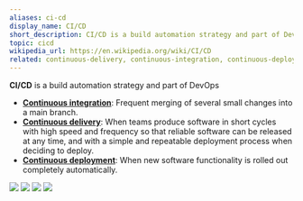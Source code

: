 ```yaml
---
aliases: ci-cd
display_name: CI/CD
short_description: CI/CD is a build automation strategy and part of DevOps.
topic: cicd
wikipedia_url: https://en.wikipedia.org/wiki/CI/CD
related: continuous-delivery, continuous-integration, continuous-deployment, pipelines-as-code, devops, build-automation
---
```

**CI/CD** is a build automation strategy and part of DevOps

* **[Continuous integration](https://github.com/topics/continuous-integration)**: Frequent merging of several small changes into a main branch.
* **[Continuous delivery](https://github.com/topics/continuous-delivery)**: When teams produce software in short cycles with high speed and frequency so that reliable software can be released at any time, and with a simple and repeatable deployment process when deciding to deploy.
* **[Continuous deployment](https://github.com/topics/continuous-deployment)**: When new software functionality is rolled out completely automatically.

[![](https://img.shields.io/badge/%E2%86%91%20parent-DevOps-blue)](https://github.com/topics/devops)
[![](https://img.shields.io/badge/%E2%86%92%20child-continuous%20integration-green)](https://github.com/topics/continuous-integration)
[![](https://img.shields.io/badge/%E2%86%92%20child-continuous%20delivery-green)](https://github.com/topics/continuous-delivery)
[![](https://img.shields.io/badge/%E2%86%92%20child-continuous%20deployment-green)](https://github.com/topics/continuous-deployment)
